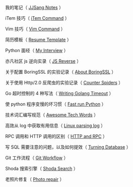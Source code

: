 我的笔记（ [JJSang Notes](https://github.com/XuYuanzhe/XuYuanzhe/blob/main/documents/JJSangNotes.md) ）

iTem 技巧（ [iTem Command](https://github.com/XuYuanzhe/XuYuanzhe/blob/main/documents/iTemCommand.md) ）

Vim 技巧（ [Vim Command](https://github.com/XuYuanzhe/XuYuanzhe/blob/main/documents/VimCommand.md) ）

简历模板（ [Resume Template](https://github.com/XuYuanzhe/XuYuanzhe/blob/main/documents/ResumeTemplate.md) ）

Python 面经（ [My Interview](https://github.com/XuYuanzhe/XuYuanzhe/blob/main/documents/MyInterview.md) ）

亦凡社区 js 逆向实录（ [JS Reverse](https://www.wolai.com/ezFnCJUwzbt7cTWezodLGp) ）

关于配置 BoringSSL 的实验记录（ [About BoringSSL](https://github.com/XuYuanzhe/XuYuanzhe/blob/main/documents/BoringSSL.md) ）

关于使用 Http/2.0 反爬虫的实验记录（ [Counter Spiders](https://github.com/XuYuanzhe/XuYuanzhe/blob/main/documents/Http2.md) ）

Go 超时控制的 4 种写法（ [Writing Golang Timeout](https://github.com/XuYuanzhe/XuYuanzhe/blob/main/documents/WritingGolangTimeout.md) ）

使 python 程序变慢的坏习惯（ [Fast run Python](https://github.com/XuYuanzhe/XuYuanzhe/blob/main/documents/FastPython.md) ）

技术词汇编写规范（ [Awesome Tech Words](https://github.com/rd2coding/Awesome-Tech-Words) ）

高效从 log 中获取有用信息（ [Linux parsing log](https://github.com/XuYuanzhe/XuYuanzhe/blob/main/documents/LinuxParsingLog.md) ）

RPC 调用和 HTTP 调用的区别（ [HTTP and RPC](https://github.com/XuYuanzhe/XuYuanzhe/blob/main/documents/HTTP&RPC.md) ）

写 SQL 需要注意的问题，以及如何提效（ [Turning Database](https://github.com/XuYuanzhe/XuYuanzhe/blob/main/documents/SQL.md) ）

Git 工作流程（ [Git Workflow](https://github.com/XuYuanzhe/XuYuanzhe/blob/main/documents/GitWorkflow.md) ）

Shoda 搜索引擎（ [Shoda Search](https://github.com/XuYuanzhe/XuYuanzhe/blob/main/documents/ShodaSearch.md) ）

老照片修复（ [Photo repair](https://github.com/XuYuanzhe/XuYuanzhe/blob/main/documents/PhotoRepair.md) ）
